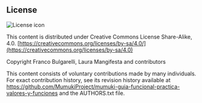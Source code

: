 ## License
![License icon](https://licensebuttons.net/l/by-sa/3.0/88x31.png)

This content is distributed under Creative Commons License Share-Alike, 4.0. [https://creativecommons.org/licenses/by-sa/4.0/](https://creativecommons.org/licenses/by-sa/4.0)

Copyright Franco Bulgarelli, Laura Mangifesta and contributors

This content consists of voluntary contributions made by many
individuals. For exact contribution history, see its revision history
available at https://github.com/MumukiProject/mumuki-guia-funcional-practica-valores-y-funciones and the AUTHORS.txt file.

